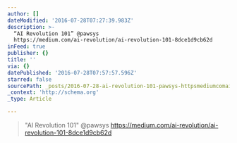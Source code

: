 ```yaml
---
author: []
dateModified: '2016-07-28T07:27:39.983Z'
description: >-
  “AI Revolution 101” @pawsys
  https://medium.com/ai-revolution/ai-revolution-101-8dce1d9cb62d
inFeed: true
publisher: {}
title: ''
via: {}
datePublished: '2016-07-28T07:57:57.596Z'
starred: false
sourcePath: _posts/2016-07-28-ai-revolution-101-pawsys-httpsmediumcomai-revolution.md
_context: 'http://schema.org'
_type: Article

---
```

> "AI Revolution 101" @pawsys https://medium.com/ai-revolution/ai-revolution-101-8dce1d9cb62d